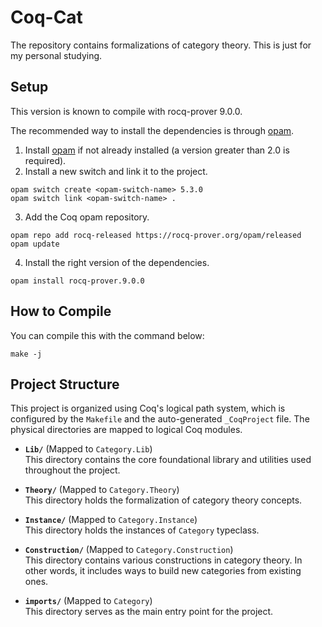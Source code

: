 # Coq-Cat
The repository contains formalizations of category theory. This is just for my personal studying.

## Setup
This version is known to compile with rocq-prover 9.0.0.

The recommended way to install the dependencies is through [opam](https://opam.ocaml.org/doc/Install.html).

1. Install [opam](https://opam.ocaml.org/doc/Install.html) if not already installed (a version greater than 2.0 is required).
2. Install a new switch and link it to the project.
```
opam switch create <opam-switch-name> 5.3.0
opam switch link <opam-switch-name> .
```
3. Add the Coq opam repository.
```
opam repo add rocq-released https://rocq-prover.org/opam/released
opam update
```
4. Install the right version of the dependencies.
```
opam install rocq-prover.9.0.0
```

## How to Compile
You can compile this with the command below:
```
make -j
```

## Project Structure

This project is organized using Coq's logical path system, which is configured by the `Makefile` and the auto-generated `_CoqProject` file. The physical directories are mapped to logical Coq modules.

* **`Lib/`** (Mapped to `Category.Lib`) \
    This directory contains the core foundational library and utilities used throughout the project.

* **`Theory/`** (Mapped to `Category.Theory`) \
    This directory holds the formalization of category theory concepts.

* **`Instance/`** (Mapped to `Category.Instance`) \
    This directory holds the instances of `Category` typeclass.

* **`Construction/`** (Mapped to `Category.Construction`) \
    This directory contains various constructions in category theory. In other words, it includes ways to build new categories from existing ones.

* **`imports/`** (Mapped to `Category`) \
    This directory serves as the main entry point for the project.
